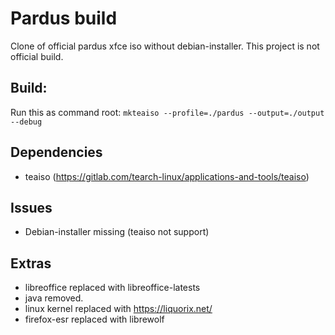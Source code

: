# Pardus build
Clone of official pardus xfce iso without debian-installer. This project is not official build.

## Build:
Run this as command root:
`mkteaiso --profile=./pardus --output=./output --debug`

## Dependencies
* teaiso (https://gitlab.com/tearch-linux/applications-and-tools/teaiso)

## Issues
* Debian-installer missing (teaiso not support)

## Extras
* libreoffice replaced with libreoffice-latests
* java removed.
* linux kernel replaced with https://liquorix.net/
* firefox-esr replaced with librewolf
